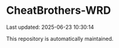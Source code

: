 # CheatBrothers-WRD

Last updated: 2025-06-23 10:30:14

This repository is automatically maintained.
